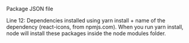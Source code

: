 Package JSON file

Line 12: Dependencies installed using yarn install + name of the dependency (react-icons, from npmjs.com). When you run yarn install, node will install these packages inside the node modules folder.